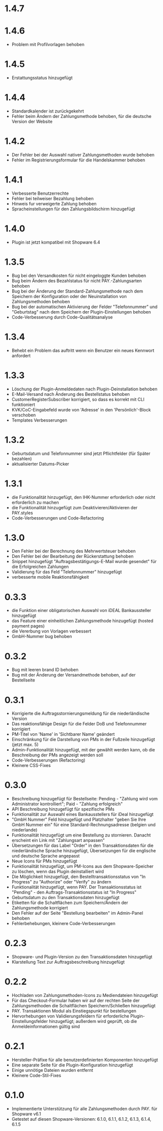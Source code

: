 # 1.4.7

# 1.4.6
- Problem mit Profilvorlagen behoben

# 1.4.5
- Erstattungsstatus hinzugefügt

# 1.4.4
- Standardkalender ist zurückgekehrt
- Fehler beim Ändern der Zahlungsmethode behoben, für die deutsche Version der Website

# 1.4.2
- Der Fehler bei der Auswahl nativer Zahlungsmethoden wurde behoben
- Fehler im Registrierungsformular für die Handelskammer behoben

# 1.4.1
- Verbesserte Benutzerrechte
- Fehler bei teilweiser Bezahlung behoben
- Hinweis fur verweigerte Zahlung behoben
- Spracheinstellungen für den Zahlungsbildschirm hinzugefügt

# 1.4.0
- Plugin ist jetzt kompatibel mit Shopware 6.4

# 1.3.5
- Bug bei den Versandkosten für nicht eingeloggte Kunden behoben
- Bug beim Ändern des Bezahlstatus für nicht PAY.-Zahlungsarten behoben
- Bug bei der Änderung der Standard-Zahlungsmethode nach dem Speichern der Konfiguration oder der Neuinstallation von Zahlungsmethoden behoben
- Bug bei der automatischen Aktivierung der Felder "Telefonnummer" und "Geburtstag" nach dem Speichern der Plugin-Einstellungen behoben
- Code-Verbesserung durch Code-Qualitätsanalyse

# 1.3.4
- Behebt ein Problem das auftritt wenn ein Benutzer ein neues Kennwort anfordert

# 1.3.3
- Löschung der Plugin-Anmeldedaten nach Plugin-Deinstallation behoben
- E-Mail-Versand nach Änderung des Bestellstatus behoben
- CustomerRegisterSubscriber korrigiert, so dass es korrekt mit CLI funktioniert
- KVK/CoC-Eingabefeld wurde von 'Adresse' in den 'Persönlich'-Block verschoben
- Templates Verbesserungen

# 1.3.2
- Geburtsdatum und Telefonnummer sind jetzt Pflichtfelder (für Später bezahlen)
- aktualisierter Datums-Picker

# 1.3.1
- die Funktionalität hinzugefügt, den IHK-Nummer erforderlich oder nicht erforderlich zu machen
- die Funktionalität hinzugefügt zum Deaktivieren/Aktivieren der PAY.styles
- Code-Verbesserungen und Code-Refactoring

# 1.3.0
- Den Fehler bei der Berechnung des Mehrwertsteuer behoben
- Den Fehler bei der Bearbeitung der Rückerstattung behoben
- Snippet hinzugefügt "Auftragsbestätigungs-E-Mail wurde gesendet" für die Erfolgreichen Zahlungen
- Validierung für das Feld "Telefonnummer" hinzugefügt
- verbesserte mobile Reaktionsfähigkeit

# 0.3.3
- die Funktion einer obligatorischen Auswahl von iDEAL Bankaussteller hinzugefügt
- das Feature einer einheitlichen Zahlungsmethode hinzugefügt (hosted payment pages)
- die Vererbung von Vorlagen verbessert
- GmbH-Nummer bug behoben

# 0.3.2
- Bug mit leeren brand ID behoben
- Bug mit der Änderung der Versandmethode behoben, auf der Bestellseite

# 0.3.1
- Korrigierte die Auftragsstornierungsmeldung für die niederländische Version
- Das reaktionsfähige Design für die Felder DoB und Telefonnummer korrigiert
- PM-Titel von 'Name' in 'Sichtbarer Name' geändert
- Einschränkung für die Darstellung von PMs in der Fußzeile hinzugefügt (jetzt max. 5)
- Admin-Funktionalität hinzugefügt, mit der gewählt werden kann, ob die Beschreibung der PMs angezeigt werden soll
- Code-Verbesserungen (Refactoring)
- Kleinere CSS-Fixes

# 0.3.0
- Beschreibung hinzugefügt für Bestellseite: Pending - "Zahlung wird vom Administrator kontrolliert"; Paid - "Zahlung erfolgreich"
- API Beschreibung hinzugefügt für spezifische PMs
- Funktionalität zur Auswahl eines Bankausstellers für iDeal hinzugefügt
- "GmbH Nummer" Feld hinzugefügt und Platzhalter "geben Sie Ihre GmbH Nummer ein" für eine Standard-Rechnungsadresse (belgien und niederlande)
- Funktionalität hinzugefügt um eine Bestellung zu stornieren. Danacht erscheint ein Link mit "Zahlungsart anpassen"
- Übersetzungen für das Label "Order" in den Transaktionsdaten für die niederländische Sprache hinzugefügt, Übersetzungen für die englische und deutsche Sprache angepasst
- Neue Icons für PMs hinzugefügt
- Funktionalität hinzugefügt, um PM-Icons aus dem Shopware-Speicher zu löschen, wenn das Plugin deinstalliert wird
- Die Möglichkeit hinzugefügt, den Bestelltransaktionsstatus von "In Progress" zu "Authorize" oder "Verify" zu ändern
- Funktionalität hinzugefügt, wenn PAY. Der Transaktionsstatus ist "Pending" - den Auftrags-Transaktionsstatus ist "In Progress"
- Geburtsdatum zu den Transaktionsdaten hinzugefügt
- Etiketten für die Schaltflächen zum Speichern/Ändern der Zahlungsmethode korrigiert
- Den Fehler auf der Seite "Bestellung bearbeiten" im Admin-Panel behoben
- Fehlerbehebungen, kleinere Code-Verbesserungen

# 0.2.3
- Shopware- und Plugin-Version zu den Transaktionsdaten hinzugefügt
- Klarstellung Text zur Auftragsbeschreibung hinzugefügt

# 0.2.2
- Hochladen von Zahlungsmethoden-Icons zu Mediendateien hinzugefügt
- Für das Checkout-Formular haben wir auf der rechten Seite der Zahlungsmethoden die Schaltflächen Speichern/Schließen hinzugefügt 
- PAY. Transaktionen Modul als Einstiegspunkt für bestellungen 
- Hervorhebungen von Validierungsfeldern für erforderliche Plugin-Einstellungsfelder hinzugefügt; außerdem wird geprüft, ob die Anmeldeinformationen gültig sind

# 0.2.1
- Hersteller-Präfixe für alle benutzerdefinierten Komponenten hinzugefügt
- Eine separate Seite für die Plugin-Konfiguration hinzugefügt
- Einige unnötige Dateien wurden entfernt
- Kleinere Code-Stil-Fixes

# 0.1.0
- Implementierte Unterstützung für alle Zahlungsmethoden durch PAY. für Shopware v6.1
- Getestet auf diesen Shopware-Versionen: 6.1.0, 6.1.1, 6.1.2, 6.1.3, 6.1.4, 6.1.5
